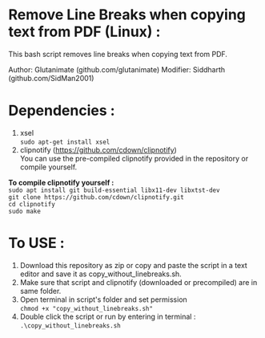 # Remove Line Breaks when copying text from PDF (Linux) :
This bash script removes line breaks when copying text from PDF.

Author: Glutanimate (github.com/glutanimate)
Modifier: Siddharth (github.com/SidMan2001)

# Dependencies :
1. xsel  
`sudo apt-get install xsel`
2. clipnotify (https://github.com/cdown/clipnotify)  
You can use the pre-compiled clipnotify provided in the repository or compile yourself.

**To compile clipnotify yourself :**  
`sudo apt install git build-essential libx11-dev libxtst-dev`  
`git clone https://github.com/cdown/clipnotify.git`  
`cd clipnotify`  
`sudo make`  

# To USE : 
1. Download this repository as zip or copy and paste the script in a text editor and save it as copy_without_linebreaks.sh.
2. Make sure that script and clipnotify (downloaded or precompiled) are in same folder.
3. Open terminal in script's folder and set permission  
`chmod +x "copy_without_linebreaks.sh"`
4. Double click the script or run by entering in terminal :  
`.\copy_without_linebreaks.sh`

